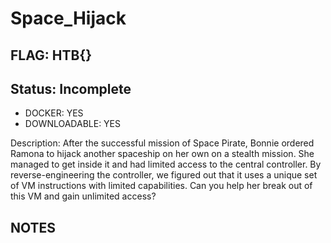 # Space_Hijack

## FLAG: HTB{}

## Status: Incomplete

+ DOCKER: YES
+ DOWNLOADABLE: YES

Description: After the successful mission of Space Pirate, Bonnie ordered Ramona to hijack another spaceship on her own on a stealth mission. She managed to get inside it and had limited access to the central controller. By reverse-engineering the controller, we figured out that it uses a unique set of VM instructions with limited capabilities. Can you help her break out of this VM and gain unlimited access?

## NOTES
